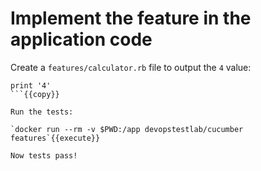 # Implement the feature in the application code

Create a `features/calculator.rb` file to output the `4` value:

```
print '4'
```{{copy}}

Run the tests:

`docker run --rm -v $PWD:/app devopstestlab/cucumber features`{{execute}}

Now tests pass!
